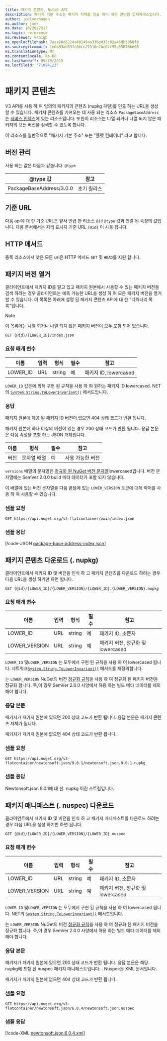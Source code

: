 ```yaml
---
title: 패키지 콘텐츠, NuGet API
description: 패키지 기본 주소는 패키지 자체를 인출 하기 위한 간단한 인터페이스입니다.
author: joelverhagen
ms.author: jver
ms.date: 10/26/2017
ms.topic: reference
ms.reviewer: kraigb
ms.openlocfilehash: 7aea28d6224a89149aa33be035c82a45db3058f0
ms.sourcegitcommit: 1eda83ab537c86cc27316e7bc67f95a358766e63
ms.translationtype: MT
ms.contentlocale: ko-KR
ms.lasthandoff: 09/18/2019
ms.locfileid: "71094123"
---
```

# <a name="package-content"></a>패키지 콘텐츠

V3 API를 사용 하 여 임의의 패키지의 콘텐츠 (nupkg 파일)를 인출 하는 URL을 생성할 수 있습니다. 패키지 콘텐츠를 가져오는 데 사용 되는 리소스 `PackageBaseAddress` 는 [서비스 인덱스](service-index.md)에 있는 리소스입니다. 또한이 리소스는 나열 되거나 나열 되지 않은 패키지의 모든 버전을 검색할 수 있도록 합니다.

이 리소스를 일반적으로 "패키지 기본 주소" 또는 "플랫 컨테이너" 라고 합니다.

## <a name="versioning"></a>버전 관리

사용 되는 값은 다음과 같습니다. `@type`

@type 값              | 참고
------------------------ | -----
PackageBaseAddress/3.0.0 | 초기 릴리스

## <a name="base-url"></a>기준 URL

다음 api에 대 한 기준 URL은 앞서 언급 한 리소스 `@id` `@type` 값과 연결 된 속성의 값입니다. 다음 문서에서는 자리 표시자 기준 URL `{@id}` 이 사용 됩니다.

## <a name="http-methods"></a>HTTP 메서드

등록 리소스에서 찾은 모든 url은 HTTP 메서드 `GET` 및 `HEAD`를 지원 합니다.

## <a name="enumerate-package-versions"></a>패키지 버전 열거

클라이언트에서 패키지 ID를 알고 있고 패키지 원본에서 사용할 수 있는 패키지 버전을 검색 하려는 경우 클라이언트는 예측 가능한 URL을 생성 하 여 모든 패키지 버전을 열거할 수 있습니다. 이 목록은 아래에 설명 된 패키지 콘텐츠 API에 대 한 "디렉터리 목록"입니다.

> [!Note]
> 이 목록에는 나열 되거나 나열 되지 않은 패키지 버전이 모두 포함 되어 있습니다.

    GET {@id}/{LOWER_ID}/index.json

### <a name="request-parameters"></a>요청 매개 변수

이름     | 입력     | 형식    | 필수 | 참고
-------- | ------ | ------- | -------- | -----
LOWER_ID | URL    | string  | 예      | 패키지 ID, lowercased

`LOWER_ID` 값은에 의해 구현 된 규칙을 사용 하 여 원하는 패키지 ID lowercased. NET의 [`System.String.ToLowerInvariant()`](/dotnet/api/system.string.tolowerinvariant?view=netstandard-2.0#System_String_ToLowerInvariant) 메서드입니다.

### <a name="response"></a>응답

패키지 원본에 제공 된 패키지 ID 버전이 없으면 404 상태 코드가 반환 됩니다.

패키지 원본에 하나 이상의 버전이 있는 경우 200 상태 코드가 반환 됩니다. 응답 본문은 다음 속성을 포함 하는 JSON 개체입니다.

이름     | 형식             | 필수 | 참고
-------- | ---------------- | -------- | -----
버전 | 문자열 배열 | 예      | 사용 가능한 버전

`versions` 배열의 문자열은 [정규화 된 NuGet 버전 문자열](../concepts/package-versioning.md#normalized-version-numbers)lowercased입니다. 버전 문자열에는 SemVer 2.0.0 build 메타 데이터가 포함 되지 않습니다.

이 배열에 있는 버전 문자열을 다음 끝점에 있는 `LOWER_VERSION` 토큰에 대해 약어를 사용 하 여 사용할 수 있습니다.

### <a name="sample-request"></a>샘플 요청

    GET https://api.nuget.org/v3-flatcontainer/owin/index.json

### <a name="sample-response"></a>샘플 응답

[!code-JSON [package-base-address-index.json](./_data/package-base-address-index.json)]

## <a name="download-package-content-nupkg"></a>패키지 콘텐츠 다운로드 (. nupkg)

클라이언트에서 패키지 ID 및 버전을 인식 하 고 패키지 콘텐츠를 다운로드 하려는 경우 다음 URL을 생성 하기만 하면 됩니다.

    GET {@id}/{LOWER_ID}/{LOWER_VERSION}/{LOWER_ID}.{LOWER_VERSION}.nupkg

### <a name="request-parameters"></a>요청 매개 변수

이름          | 입력     | 형식   | 필수 | 참고
------------- | ------ | ------ | -------- | -----
LOWER_ID      | URL    | string | 예      | 패키지 ID, 소문자
LOWER_VERSION | URL    | string | 예      | 패키지 버전, 정규화 및 lowercased

`LOWER_ID` 및`LOWER_VERSION` 는 모두에서 구현 된 규칙을 사용 하 여 lowercased 됩니다. 네트워크[`System.String.ToLowerInvariant()`](/dotnet/api/system.string.tolowerinvariant?view=netstandard-2.0#System_String_ToLowerInvariant)
메서드를 재정의합니다.

는 `LOWER_VERSION` NuGet의 버전 [정규화 규칙](../concepts/package-versioning.md#normalized-version-numbers)을 사용 하 여 정규화 된 패키지 버전을 정규화 합니다. 즉,이 경우 SemVer 2.0.0 사양에서 허용 하는 빌드 메타 데이터를 제외 해야 합니다.

### <a name="response-body"></a>응답 본문

패키지가 패키지 원본에 있으면 200 상태 코드가 반환 됩니다. 응답 본문은 패키지 콘텐츠 자체가 됩니다.

패키지가 패키지 원본에 없으면 404 상태 코드가 반환 됩니다.

### <a name="sample-request"></a>샘플 요청

    GET https://api.nuget.org/v3-flatcontainer/newtonsoft.json/9.0.1/newtonsoft.json.9.0.1.nupkg

### <a name="sample-response"></a>샘플 응답

Newtonsoft.json 9.0.1에 대 한. nupkg 이진 스트림입니다.

## <a name="download-package-manifest-nuspec"></a>패키지 매니페스트 (. nuspec) 다운로드

클라이언트에서 패키지 ID 및 버전을 인식 하 고 패키지 매니페스트를 다운로드 하려는 경우 다음 URL을 생성 하기만 하면 됩니다.

    GET {@id}/{LOWER_ID}/{LOWER_VERSION}/{LOWER_ID}.nuspec

### <a name="request-parameters"></a>요청 매개 변수

이름          | 입력     | 형식   | 필수 | 참고
------------- | ------ | ------ | -------- | -----
LOWER_ID      | URL    | string | 예      | 패키지 ID, 소문자
LOWER_VERSION | URL    | string | 예      | 패키지 버전, 정규화 및 lowercased

`LOWER_ID` 및`LOWER_VERSION` 는 모두에서 구현 된 규칙을 사용 하 여 lowercased 됩니다. NET의 [`System.String.ToLowerInvariant()`](/dotnet/api/system.string.tolowerinvariant?view=netstandard-2.0#System_String_ToLowerInvariant) 메서드입니다.

는 `LOWER_VERSION` NuGet의 버전 [정규화 규칙](../concepts/package-versioning.md#normalized-version-numbers)을 사용 하 여 정규화 된 패키지 버전을 정규화 합니다. 즉,이 경우 SemVer 2.0.0 사양에서 허용 하는 빌드 메타 데이터를 제외 해야 합니다.

### <a name="response-body"></a>응답 본문

패키지가 패키지 원본에 있으면 200 상태 코드가 반환 됩니다. 응답 본문은 해당. nupkg에 포함 된 nuspec 패키지 매니페스트입니다. . Nuspec은 XML 문서입니다.

패키지가 패키지 원본에 없으면 404 상태 코드가 반환 됩니다.

### <a name="sample-request"></a>샘플 요청

    GET https://api.nuget.org/v3-flatcontainer/newtonsoft.json/6.0.4/newtonsoft.json.nuspec

### <a name="sample-response"></a>샘플 응답

[!code-XML [newtonsoft.json.6.0.4.xml](./_data/newtonsoft.json.6.0.4.xml)]
